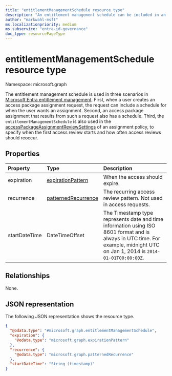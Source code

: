 ```yaml
---
title: "entitlementManagementSchedule resource type"
description: "An entitlement management schedule can be included in an access package assignment request and is present in an access package assignment. It's also used for access reviews schedules in a policy."
author: "markwahl-msft"
ms.localizationpriority: medium
ms.subservice: "entra-id-governance"
doc_type: resourcePageType
---
```

# entitlementManagementSchedule resource type

Namespace: microsoft.graph

The entitlement management schedule is used in three scenarios in [Microsoft Entra entitlement management](entitlementmanagement-overview.md). First, when a user creates an access package assignment request, the request can include a schedule for when the user wants an assignment. Second, an access package assignment that results from such a request also has a schedule. Third, the `entitlementManagementSchedule` is also used in the [accessPackageAssignmentReviewSettings](accesspackageassignmentreviewsettings.md) of an assignment policy, to specify when the first access review starts and how often access reviews should reoccur.

## Properties
|Property|Type|Description|
|:---|:---|:---|
|expiration|[expirationPattern](../resources/expirationpattern.md)| When the access should expire. |
|recurrence|[patternedRecurrence](../resources/patternedrecurrence.md)|The recurring access review pattern. Not used in access requests.|
|startDateTime|DateTimeOffset|The Timestamp type represents date and time information using ISO 8601 format and is always in UTC time. For example, midnight UTC on Jan 1, 2014 is `2014-01-01T00:00:00Z`.|

## Relationships
None.
## JSON representation
The following JSON representation shows the resource type.
<!-- {
  "blockType": "resource",
  "@odata.type": "microsoft.graph.entitlementManagementSchedule"
}
-->
``` json
{
  "@odata.type": "#microsoft.graph.entitlementManagementSchedule",
  "expiration": {
    "@odata.type": "microsoft.graph.expirationPattern"
  },
  "recurrence": {
    "@odata.type": "microsoft.graph.patternedRecurrence"
  },
  "startDateTime": "String (timestamp)"
}
```
